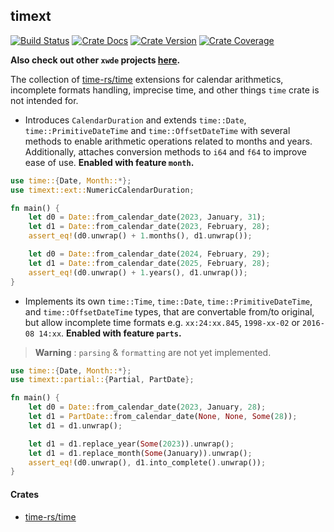 ## timext

[![Build Status][action-badge]][action-url]
[![Crate Docs][docs-badge]][docs-url]
[![Crate Version][crates-badge]][crates-url]
[![Crate Coverage][coverage-badge]][coverage-url]

**Also check out other `xwde` projects [here](https://github.com/xwde).**

[action-badge]: https://img.shields.io/github/actions/workflow/status/xwde/time/build.yaml?branch=main&label=build&logo=github&style=flat-square
[action-url]: https://github.com/xwde/time/actions/workflows/build.yaml
[crates-badge]: https://img.shields.io/crates/v/timext.svg?logo=rust&style=flat-square
[crates-url]: https://crates.io/crates/timext
[docs-badge]: https://img.shields.io/docsrs/timext?logo=Docs.rs&style=flat-square
[docs-url]: http://docs.rs/timext
[coverage-badge]: https://img.shields.io/codecov/c/github/xwde/time?logo=codecov&logoColor=white&style=flat-square
[coverage-url]: https://app.codecov.io/gh/xwde/time

The collection of [time-rs/time](https://github.com/time-rs/time/) extensions
for calendar arithmetics, incomplete formats handling, imprecise time, and other
things `time` crate is not intended for.

- Introduces `CalendarDuration` and extends `time::Date`,
  `time::PrimitiveDateTime` and `time::OffsetDateTime` with several methods to
  enable arithmetic operations related to months and years. Additionally,
  attaches conversion methods to `i64` and `f64` to improve ease of use.
  **Enabled with feature `month`.**

```rust
use time::{Date, Month::*};
use timext::ext::NumericCalendarDuration;

fn main() {
    let d0 = Date::from_calendar_date(2023, January, 31);
    let d1 = Date::from_calendar_date(2023, February, 28);
    assert_eq!(d0.unwrap() + 1.months(), d1.unwrap());

    let d0 = Date::from_calendar_date(2024, February, 29);
    let d1 = Date::from_calendar_date(2025, February, 28);
    assert_eq!(d0.unwrap() + 1.years(), d1.unwrap());
}
```

- Implements its own `time::Time`, `time::Date`, `time::PrimitiveDateTime`, and
  `time::OffsetDateTime` types, that are convertable from/to original, but allow
  incomplete time formats e.g. `xx:24:xx.845`, `1998-xx-02` or `2016-08 14:xx`.
  **Enabled with feature `parts`.**

> **Warning** : `parsing` & `formatting` are not yet implemented.

```rust
use time::{Date, Month::*};
use timext::partial::{Partial, PartDate};

fn main() {
    let d0 = Date::from_calendar_date(2023, January, 28);
    let d1 = PartDate::from_calendar_date(None, None, Some(28));
    let d1 = d1.unwrap();

    let d1 = d1.replace_year(Some(2023)).unwrap();
    let d1 = d1.replace_month(Some(January)).unwrap();
    assert_eq!(d0.unwrap(), d1.into_complete().unwrap());
}
```

#### Crates

- [time-rs/time](https://github.com/time-rs/time/)
